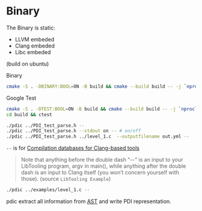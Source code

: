 # Binary

The Binary is static:

- LLVM embeded
- Clang embeded
- Libc embeded

(build on ubuntu)

Binary

```sh
cmake -S . -DBINARY:BOOL=ON -B build && cmake --build build -- -j `nproc`
```

Google Test

```sh
cmake -S . -DTEST:BOOL=ON -B build && cmake --build build -- -j `nproc`
cd build && ctest
```

```sh
./pdic ../PDI_test_parse.h --
./pdic ../PDI_test_parse.h --stdout on -- # on/off
./pdic ../PDI_test_parse.h ../level_1.c  --outputfilename out.yml --
```

`--` is for [Compilation databases for Clang-based tools](https://eli.thegreenplace.net/2014/05/21/compilation-databases-for-clang-based-tools)
> Note that anything before the double dash “--” is an input to your LibTooling program, argv in main(), while anything after the double dash is an input to Clang itself (you won’t concern yourself with those). (source `LibTooling Example`)

```sh
./pdic ../examples/level_1.c --
```

pdic extract all information from [AST](https://en.wikipedia.org/wiki/Abstract_syntax_tree) and write PDI representation.
